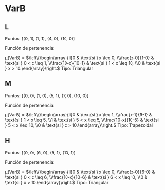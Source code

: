 # VarB

## L

Puntos: [(0, 1), (1, 1), (4, 0), (10, 0)]

Función de pertenencia:

μ(VarB) = $\left\{\begin{array}{ll}0 & \text{si } x \leq 0, \\\frac{x-0}{1-0} & \text{si } 0 < x \leq 1, \\\frac{10-x}{10-1} & \text{si } 1 < x \leq 10, \\0 & \text{si } x > 10.\end{array}\right.$
Tipo: Triangular

## M

Puntos: [(0, 0), (1, 0), (5, 1), (7, 0), (10, 0)]

Función de pertenencia:

μ(VarB) = $\left\{\begin{array}{ll}0 & \text{si } x \leq 1, \\\frac{x-1}{5-1} & \text{si } 1 < x \leq 5, \\1 & \text{si } 5 < x \leq 5, \\\frac{10-x}{10-5} & \text{si } 5 < x \leq 10, \\0 & \text{si } x > 10.\end{array}\right.$
Tipo: Trapezoidal

## H

Puntos: [(0, 0), (6, 0), (9, 1), (10, 1)]

Función de pertenencia:

μ(VarB) = $\left\{\begin{array}{ll}0 & \text{si } x \leq 0, \\\frac{x-0}{6-0} & \text{si } 0 < x \leq 6, \\\frac{10-x}{10-6} & \text{si } 6 < x \leq 10, \\0 & \text{si } x > 10.\end{array}\right.$
Tipo: Triangular

